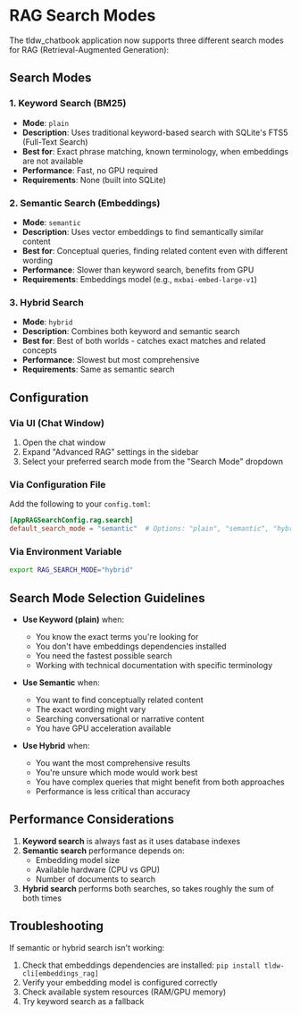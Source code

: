 # RAG Search Modes

The tldw_chatbook application now supports three different search modes for RAG (Retrieval-Augmented Generation):

## Search Modes

### 1. Keyword Search (BM25)
- **Mode**: `plain`
- **Description**: Uses traditional keyword-based search with SQLite's FTS5 (Full-Text Search)
- **Best for**: Exact phrase matching, known terminology, when embeddings are not available
- **Performance**: Fast, no GPU required
- **Requirements**: None (built into SQLite)

### 2. Semantic Search (Embeddings)
- **Mode**: `semantic`
- **Description**: Uses vector embeddings to find semantically similar content
- **Best for**: Conceptual queries, finding related content even with different wording
- **Performance**: Slower than keyword search, benefits from GPU
- **Requirements**: Embeddings model (e.g., `mxbai-embed-large-v1`)

### 3. Hybrid Search
- **Mode**: `hybrid`
- **Description**: Combines both keyword and semantic search
- **Best for**: Best of both worlds - catches exact matches and related concepts
- **Performance**: Slowest but most comprehensive
- **Requirements**: Same as semantic search

## Configuration

### Via UI (Chat Window)
1. Open the chat window
2. Expand "Advanced RAG" settings in the sidebar
3. Select your preferred search mode from the "Search Mode" dropdown

### Via Configuration File
Add the following to your `config.toml`:

```toml
[AppRAGSearchConfig.rag.search]
default_search_mode = "semantic"  # Options: "plain", "semantic", "hybrid"
```

### Via Environment Variable
```bash
export RAG_SEARCH_MODE="hybrid"
```

## Search Mode Selection Guidelines

- **Use Keyword (plain)** when:
  - You know the exact terms you're looking for
  - You don't have embeddings dependencies installed
  - You need the fastest possible search
  - Working with technical documentation with specific terminology

- **Use Semantic** when:
  - You want to find conceptually related content
  - The exact wording might vary
  - Searching conversational or narrative content
  - You have GPU acceleration available

- **Use Hybrid** when:
  - You want the most comprehensive results
  - You're unsure which mode would work best
  - You have complex queries that might benefit from both approaches
  - Performance is less critical than accuracy

## Performance Considerations

1. **Keyword search** is always fast as it uses database indexes
2. **Semantic search** performance depends on:
   - Embedding model size
   - Available hardware (CPU vs GPU)
   - Number of documents to search
3. **Hybrid search** performs both searches, so takes roughly the sum of both times

## Troubleshooting

If semantic or hybrid search isn't working:
1. Check that embeddings dependencies are installed: `pip install tldw-cli[embeddings_rag]`
2. Verify your embedding model is configured correctly
3. Check available system resources (RAM/GPU memory)
4. Try keyword search as a fallback